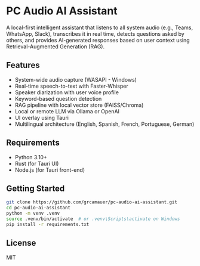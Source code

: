 # PC Audio AI Assistant

A local-first intelligent assistant that listens to all system audio (e.g., Teams, WhatsApp, Slack),
transcribes it in real time, detects questions asked by others, and provides AI-generated responses
based on user context using Retrieval-Augmented Generation (RAG).

## Features

- System-wide audio capture (WASAPI - Windows)
- Real-time speech-to-text with Faster-Whisper
- Speaker diarization with user voice profile
- Keyword-based question detection
- RAG pipeline with local vector store (FAISS/Chroma)
- Local or remote LLM via Ollama or OpenAI
- UI overlay using Tauri
- Multilingual architecture (English, Spanish, French, Portuguese, German)

## Requirements

- Python 3.10+
- Rust (for Tauri UI)
- Node.js (for Tauri front-end)

## Getting Started

```bash
git clone https://github.com/grcamauer/pc-audio-ai-assistant.git
cd pc-audio-ai-assistant
python -m venv .venv
source .venv/bin/activate  # or .venv\Scripts\activate on Windows
pip install -r requirements.txt
```

## License

MIT
